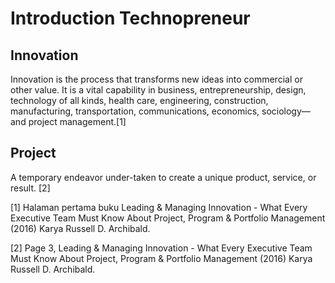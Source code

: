 # Introduction Technopreneur

## Innovation
<p>Innovation is the process that transforms new ideas into commercial or other value. It is a vital capability in business, entrepreneurship, design, technology of all kinds, health care, engineering, construction, manufacturing, transportation, communications, economics, sociology—and project management.[1]</p>

## Project
<p>A temporary endeavor under-taken to create a unique product, service, or result. [2]</p>


<p>[1] Halaman pertama buku Leading & Managing Innovation - What Every Executive Team Must Know About Project, Program & Portfolio Management (2016) Karya Russell D. Archibald.</p>
<p>[2] Page 3, Leading & Managing Innovation - What Every Executive Team Must Know About Project, Program & Portfolio Management (2016) Karya Russell D. Archibald.</p>
